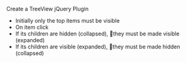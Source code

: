 Create a TreeView jQuery Plugin
- Initially only the top items must be visible
- On item click
- If its children are hidden (collapsed), they must be made visible (expanded)
- If its children are visible (expanded), they must be made hidden (collapsed)
